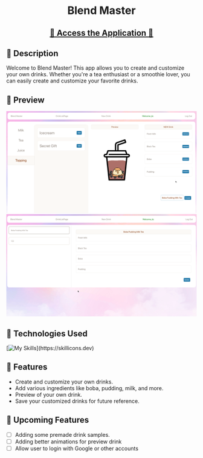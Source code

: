 <h1 align="center">Blend Master</h1>

<h2 align="center">
<p style="margin-top: 20px"></p>
  <a href="https://blend-master-0894513d8d22.herokuapp.com/">🥛 Access the Application 🍵</a>
</h2>

## 🍧 Description

Welcome to Blend Master! This app allows you to create and customize your own drinks. Whether you're a tea enthusiast or a smoothie lover, you can easily create and customize your favorite drinks.




## 🍰 Preview
![Preview IMG](public/ss1.png)
![Preview IMG](public/ss2.png)



## 🧃 Technologies Used
[![My Skills](https://skillicons.dev/icons?i=react,html,js,css,express,mongodb,heroku,github,vscode,)](https://skillicons.dev)

## 🍫 Features
- Create and customize your own drinks.
- Add various ingredients like boba, pudding, milk, and more.
- Preview of your own drink.
- Save your customized drinks for future reference.



## 🍪 Upcoming Features
- [ ] Adding some premade drink samples.
- [ ] Adding better animations for preview drink
- [ ] Allow user to login with Google or other accounts
